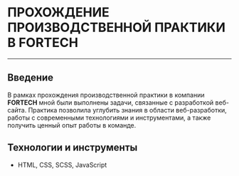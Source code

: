 # **ПРОХОЖДЕНИЕ ПРОИЗВОДСТВЕННОЙ ПРАКТИКИ В FORTECH**   

---

## **Введение**  
В рамках прохождения производственной практики в компании **FORTECH** мной были выполнены задачи, связанные с разработкой веб-сайта. Практика позволила углубить знания в области веб-разработки, работы с современными технологиями и инструментами, а также получить ценный опыт работы в команде.  

## **Технологии и инструменты**  
- HTML, CSS, SCSS, JavaScript
